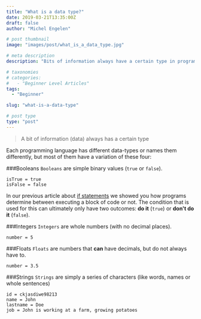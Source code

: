 ```yaml
---
title: "What is a data type?"
date: 2019-03-21T13:35:00Z
draft: false
author: "Michel Engelen"

# post thumbnail
image: "images/post/what_is_a_data_type.jpg"

# meta description
description: "Bits of information always have a certain type in programming. Here we explain what those types are."

# taxonomies
# categories:
#   - "Beginner Level Articles"
tags:
  - "Beginner"

slug: "what-is-a-data-type"

# post type
type: "post"
---
```


<blockquote>A bit of information (data) always has a certain type</blockquote>

Each programming language has different data-types or names them differently, but most of them have a variation of these four:

###Booleans
`Booleans` are simple binary values (`true` or `false`).
```
isTrue = true
isFalse = false
```

In our previous article about [if statements](https://codetips.co.uk/beginner/what-is-an-if-statement/) we showed you how programs determine between executing a block of code or not. The condition that is used for this can ultimately only have two outcomes: **do it** (`true`) or **don't do it** (`false`).

###Integers
`Integers` are whole numbers (with no decimal places).
```
number = 5
```

###Floats
`Floats` are numbers that **can** have decimals, but do not always have to.
```
number = 3.5
```

###Strings
`Strings` are simply a series of characters (like words, names or whole sentences)
```
id = ckjasdiwe98213
name = John
lastname = Doe
job = John is working at a farm, growing potatoes
```

